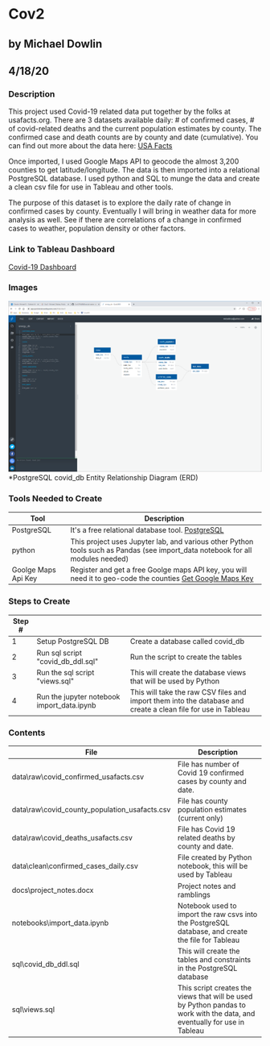 # Cov2
## by Michael Dowlin
## 4/18/20

### Description
This project used Covid-19 related data put together by the folks at usafacts.org.  There are 3 datasets available daily: # of confirmed cases, # of covid-related deaths and the current population estimates by county.  The confirmed case and death counts are by county and date (cumulative).  You can find out more about the data here: [USA Facts](https://usafacts.org/)

Once imported, I used Google Maps API to geocode the almost 3,200 counties to get latitude/longitude.  The data is then imported into a relational PostgreSQL database.  I used python and SQL to munge the data and create a clean csv file for use in Tableau and other tools.

The purpose of this dataset is to explore the daily rate of change in confirmed cases by county.  Eventually I will bring in weather data for more analysis as well.  See if there are correlations of a change in confirmed cases to weather, population density or other factors.

### Link to Tableau Dashboard
[Covid-19 Dashboard](https://public.tableau.com/profile/michael8262#!/vizhome/Cov2_15873184048850/Dashboard1?publish=yes)

### Images
![Covid DB ERD](Cov2_Project/images/covid_db_erd.png)
*PostgreSQL covid_db Entity Relationship Diagram (ERD)

### Tools Needed to Create
|Tool   |Description                                                                                                          |
|-------|---------------------------------------------------------------------------------------------------------------------|
|PostgreSQL|It's a free relational database tool. [PostgreSQL](https://www.postgresql.org/)|
|python|This project uses Jupyter lab, and various other Python tools such as Pandas (see import_data notebook for all modules needed)|
|Goolge Maps Api Key|Register and get a free Goolge maps API key, you will need it to geo-code the counties [Get Google Maps Key](https://developers.google.com/maps/documentation/geocoding/get-api-key)|

### Steps to Create
|Step #|            |                                                                                                           |
|---|------------|-----------------------------------------------------------------------------------------------------------|
|1  |Setup PostgreSQL DB|Create a database called covid_db|
|2  |Run sql script "covid_db_ddl.sql"|Run the script to create the tables|
|3  |Run the sql script "views.sql"|This will create the database views that will be used by Python|
|4  |Run the jupyter notebook import_data.ipynb|This will take the raw CSV files and import them into the database and create a clean file for use in Tableau|

### Contents
| File                        | Description                                                                                     |
|-----------------------------|-------------------------------------------------------------------------------------------------|
|data\raw\covid_confirmed_usafacts.csv|File has number of Covid 19 confirmed cases by county and date.|
|data\raw\covid_county_population_usafacts.csv|File has county population estimates (current only)|
|data\raw\covid_deaths_usafacts.csv|File has Covid 19 related deaths by county and date.|
|data\clean\confirmed_cases_daily.csv|File created by Python notebook, this will be used by Tableau|
|docs\project_notes.docx|Project notes and ramblings|
|notebooks\import_data.ipynb|Notebook used to import the raw csvs into the PostgreSQL database, and create the file for Tableau|
|sql\covid_db_ddl.sql|This will create the tables and constraints in the PostgreSQL database|
|sql\views.sql|This script creates the views that will be used by Python pandas to work with the data, and eventually for use in Tableau|

